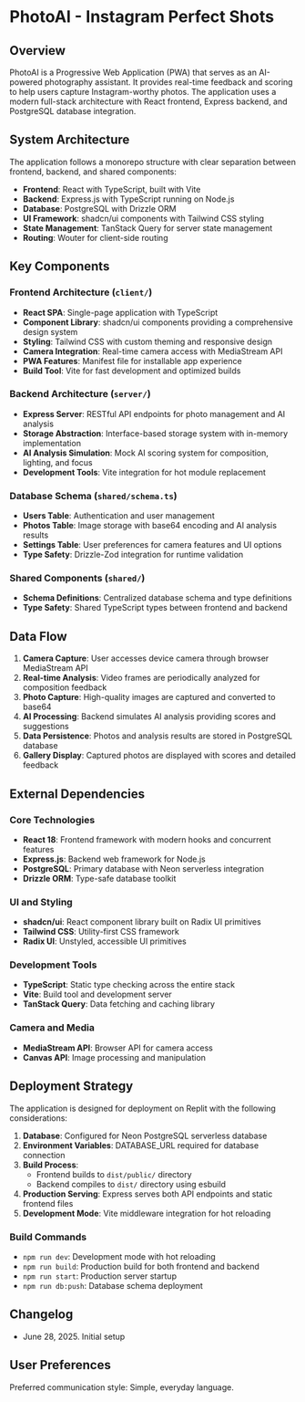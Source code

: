 # PhotoAI - Instagram Perfect Shots

## Overview

PhotoAI is a Progressive Web Application (PWA) that serves as an AI-powered photography assistant. It provides real-time feedback and scoring to help users capture Instagram-worthy photos. The application uses a modern full-stack architecture with React frontend, Express backend, and PostgreSQL database integration.

## System Architecture

The application follows a monorepo structure with clear separation between frontend, backend, and shared components:

- **Frontend**: React with TypeScript, built with Vite
- **Backend**: Express.js with TypeScript running on Node.js
- **Database**: PostgreSQL with Drizzle ORM
- **UI Framework**: shadcn/ui components with Tailwind CSS styling
- **State Management**: TanStack Query for server state management
- **Routing**: Wouter for client-side routing

## Key Components

### Frontend Architecture (`client/`)
- **React SPA**: Single-page application with TypeScript
- **Component Library**: shadcn/ui components providing a comprehensive design system
- **Styling**: Tailwind CSS with custom theming and responsive design
- **Camera Integration**: Real-time camera access with MediaStream API
- **PWA Features**: Manifest file for installable app experience
- **Build Tool**: Vite for fast development and optimized builds

### Backend Architecture (`server/`)
- **Express Server**: RESTful API endpoints for photo management and AI analysis
- **Storage Abstraction**: Interface-based storage system with in-memory implementation
- **AI Analysis Simulation**: Mock AI scoring system for composition, lighting, and focus
- **Development Tools**: Vite integration for hot module replacement

### Database Schema (`shared/schema.ts`)
- **Users Table**: Authentication and user management
- **Photos Table**: Image storage with base64 encoding and AI analysis results
- **Settings Table**: User preferences for camera features and UI options
- **Type Safety**: Drizzle-Zod integration for runtime validation

### Shared Components (`shared/`)
- **Schema Definitions**: Centralized database schema and type definitions
- **Type Safety**: Shared TypeScript types between frontend and backend

## Data Flow

1. **Camera Capture**: User accesses device camera through browser MediaStream API
2. **Real-time Analysis**: Video frames are periodically analyzed for composition feedback
3. **Photo Capture**: High-quality images are captured and converted to base64
4. **AI Processing**: Backend simulates AI analysis providing scores and suggestions
5. **Data Persistence**: Photos and analysis results are stored in PostgreSQL database
6. **Gallery Display**: Captured photos are displayed with scores and detailed feedback

## External Dependencies

### Core Technologies
- **React 18**: Frontend framework with modern hooks and concurrent features
- **Express.js**: Backend web framework for Node.js
- **PostgreSQL**: Primary database with Neon serverless integration
- **Drizzle ORM**: Type-safe database toolkit

### UI and Styling
- **shadcn/ui**: React component library built on Radix UI primitives
- **Tailwind CSS**: Utility-first CSS framework
- **Radix UI**: Unstyled, accessible UI primitives

### Development Tools
- **TypeScript**: Static type checking across the entire stack
- **Vite**: Build tool and development server
- **TanStack Query**: Data fetching and caching library

### Camera and Media
- **MediaStream API**: Browser API for camera access
- **Canvas API**: Image processing and manipulation

## Deployment Strategy

The application is designed for deployment on Replit with the following considerations:

1. **Database**: Configured for Neon PostgreSQL serverless database
2. **Environment Variables**: DATABASE_URL required for database connection
3. **Build Process**: 
   - Frontend builds to `dist/public/` directory
   - Backend compiles to `dist/` directory using esbuild
4. **Production Serving**: Express serves both API endpoints and static frontend files
5. **Development Mode**: Vite middleware integration for hot reloading

### Build Commands
- `npm run dev`: Development mode with hot reloading
- `npm run build`: Production build for both frontend and backend
- `npm run start`: Production server startup
- `npm run db:push`: Database schema deployment

## Changelog
- June 28, 2025. Initial setup

## User Preferences

Preferred communication style: Simple, everyday language.